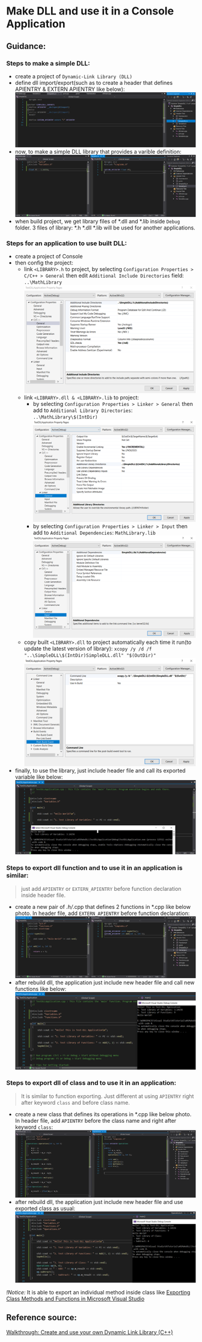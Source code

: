 # Make DLL and use it in a Console Application

## Guidance:

### Steps to make a simple DLL:
 - create a project of `Dynamic-Link Library (DLL)`
 - define dll import/export(such as to create a header that defines APIENTRY & EXTERN APIENTRY like below):
![](photos/12.PNG)
 - now, to make a simple DLL library that provides a varible definition:
![](photos/13.PNG)
 - when build project, we get library files of *.dll and *.lib inside `Debug` folder. 3 files of library: *.h *.dll *.lib will be used for another applications.

 ### Steps for an application to use built DLL:
  - create a project of Console
  - then config the project:
    - link `<LIBRARY>.h` to project, by selecting `Configuration Properties > C/C++ > General` then edit `Additional Include Directories` field: `..\MathLibrary`
![](photos/01.PNG)
    - link `<LIBRARY>.dll & <LIBRARY>.lib` to project:
        - by selecting `Configuration Properties > Linker > General` then add to `Additional Library Directories`: `..\MathLibrary\$(IntDir)`
![](photos/02.PNG)
        - by selecting `Configuration Properties > Linker > Input` then add to `Additional Dependencies`: `MathLibrary.lib`
![](photos/03.PNG)
    - copy built `<LIBRARY>.dll` to project automatically each time it run(to update the latest version of library): `xcopy /y /d /f "..\SimpleDLL\$(IntDir)SimpleDLL.dll" "$(OutDir)"`
![](photos/04.PNG)
 - finally, to use the library, just include header file and call its exported variable like below:
![](photos/14.PNG)

### Steps to export dll function and to use it in an application is similar:
> just add `APIENTRY` or `EXTERN_APIENTRY` before function declaration inside header file.
 - create a new pair of *.h/*.cpp that defines 2 functions in *.cpp like below photo. In header file, add `EXTERN_APIENTRY` before function declaration:
![](photos/21.PNG)
 - after rebuild dll, the application just include new header file and call new functions like below:
![](photos/22.PNG)

### Steps to export dll of class and to use it in an application:
> It is similar to function exporting. Just different at using `APIENTRY` right after keyword `class` and before class name.
 - create a new class that defines its operations in *.cpp like below photo. In header file, add `APIENTRY` before the class name and right after keyword `class`:
![](photos/31.PNG)
 - after rebuild dll, the application just include new header file and use exported class as usual:
![](photos/32.PNG)

*!Notice:* It is able to export an individual method inside class like [Exporting Class Methods and Functions in Microsoft Visual Studio](https://zone.ni.com/reference/en-XX/help/370052AA-01/tsref/infotopics/exporting_in_net/)

## Reference source:
[Walkthrough: Create and use your own Dynamic Link Library (C++)](https://docs.microsoft.com/en-us/cpp/build/walkthrough-creating-and-using-a-dynamic-link-library-cpp?view=vs-2019)
